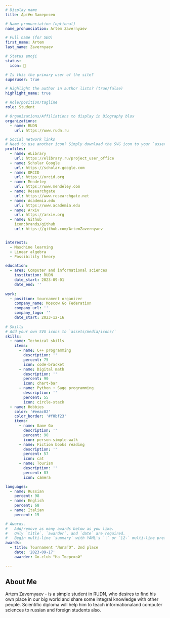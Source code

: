 ```yaml
---
# Display name
title: Артём Заверняев

# Name pronunciation (optional)
name_pronunciation: Artem Zavernyaev

# Full name (for SEO)
first_name: Artem
last_name: Zavernyaev

# Status emoji
status:
  icon: 🧭

# Is this the primary user of the site?
superuser: true

# Highlight the author in author lists? (true/false)
highlight_name: true

# Role/position/tagline
role: Student

# Organizations/Affiliations to display in Biography blox
organizations:
  - name: RUDN
    url: https://www.rudn.ru

# Social network links
# Need to use another icon? Simply download the SVG icon to your `assets/media/icons/` folder.
profiles:
  - name: eLibrary
    url: https://elibrary.ru/project_user_office
  - name: Scholar Google
    url: https://scholar.google.com
  - name: ORCID
    url: https://orcid.org
  - name: Mendeley
    url: https://www.mendeley.com
  - name: Researchgate
    url: https://www.researchgate.net
  - name: Academia.edu
    url: https://www.academia.edu
  - name: Arxiv
    url: https://arxiv.org
  - name: Github
    icon:brands/github
    url: https://github.com/ArtemZavernyaev


interests:
  - Maschine learning
  - Linear algebra
  - Possibility theory

education:
  - area: Computer and informational sciences
    institution: RUDN
    date_start: 2023-09-01
    date_end: ''
 
work:
  - position: tournament organizer
    company_name: Moscow Go Federation
    company_url: ''
    company_logo: ''
    date_start: 2023-12-16
  
# Skills
# Add your own SVG icons to `assets/media/icons/`
skills:
  - name: Technical skills
    items:
      - name: C++ programming
        description: ''
        percent: 75
        icon: code-bracket
      - name: Digital math
        description: ''
        percent: 90
        icon: chart-bar
      - name: Python + Sage programming
        description: ''
        percent: 55
        icon: circle-stack
  - name: Hobbies
    color: '#eeac02'
    color_border: '#f0bf23'
    items:
      - name: Game Go
        description: ''
        percent: 90
        icon: person-simple-walk
      - name: Fiction books reading
        description: ''
        percent: 57
        icon: cat
      - name: Tourism
        description: ''
        percent: 83
        icon: camera

languages:
  - name: Russian
    percent: 98
  - name: English
    percent: 68
  - name: Italian
    percent: 15

# Awards.
#   Add/remove as many awards below as you like.
#   Only `title`, `awarder`, and `date` are required.
#   Begin multi-line `summary` with YAML's `|` or `|2-` multi-line prefix and indent 2 spaces below.
awards:
  - title: Tournament "ЛигаГО". 2nd place
    date: '2023-09-17'
    awarder: Go-club "На Тверской"

---
```


## About Me
Artem Zavernyaev - is a simple student in RUDN, who desires to find his own place in our big world and share some integral knowledge with other people. Scientific diploma will help him to teach informationaland computer sciences to russian and foreign students also.
